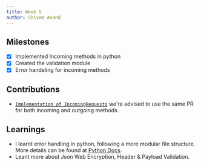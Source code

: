 ```yaml
---
title: Week 5
author: Shivam Anand
---
```


## Milestones

-   [x] Implemented Incoming methods in python
-   [x] Created the validation module 
-   [x] Error handeling for incoming methods

## Contributions

- [`Implementation of IncomingRequests`](https://github.com/Swasth-Digital-Health-Foundation/integration-sdks/pull/63) we're advised to use the same PR for both incoming and outgoing methods.

## Learnings

- I learnt error handling in python, following a more modular file structure. More details can be found at [Python Docs](https://docs.python.org/3/tutorial/errors.html). 
- Leant more about Json Web Encryption, Header & Payload Validation. 
